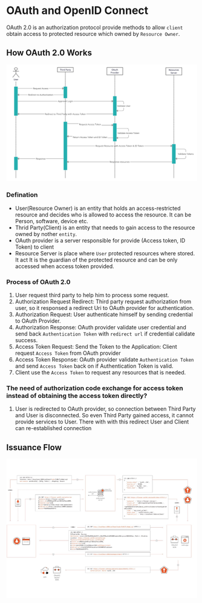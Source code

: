 # OAuth and OpenID Connect
OAuth 2.0 is an authorization protocol provide methods to allow `client` obtain access to protected resource which owned by `Resource Owner`.

## How OAuth 2.0 Works
![](https://github.com//CunjunYin/notes/blob/main/Protocols/OAuth2.0/Assets/OAuth.png?raw=true)

### Defination
* User(Resource Owner) is an entity that holds an access-restricted resource and decides who is allowed to access the resource. It can be Person, software, device etc.
* Thrid Party(Client) is an entity that needs to gain access to the resource owned by nother `entity`.
* OAuth provider is a server responsible for provide (Access token, ID Token) to client
* Resource Server is place where `User` protected resources where stored. It act It is the guardian of the protected resource and can be only accessed when  access token provided.

### Process of OAuth 2.0
1. User request third party to help him to process some request.
2. Authorization Request Redirect: Third party request authorization from user, so it responsed a redirect Uri to OAuth provider for authentication.
3. Authorization Request: User authenticate himself by sending credential to OAuth Provider.
4. Authorization Response: OAuth provider validate user credential and send back `Authentication Token` with `redirect url` if credential calidate success.
5. Access Token Request: Send the Token to the Application: Client request `Access Token` from OAuth provider
6. Access Token Response: OAuth provider validate `Authentication Token` and send `Access Token` back on if Authentication Token is valid.
7. Client use the `Access Token` to request any resources that is needed.

### The need of authorization code exchange for access token instead of obtaining the access token directly?
1. User is redirected to OAuth provider, so connection between Third Party and User is disconnected. So even Third Party gained access, it cannot provide services to User. There with with this redirect User and Client can re-established connection



##  Issuance Flow
![](https://github.com//CunjunYin/notes/blob/main/Protocols/OAuth2.0/Assets/OAuthFlow.jpg?raw=true)

